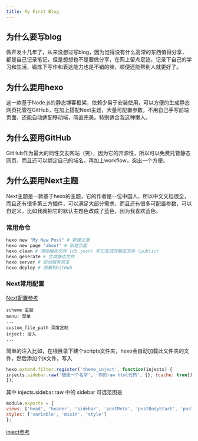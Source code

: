 ```yaml
---
title: My First Blog
---
```


## 为什么要写blog

做开发十几年了，从来没想过写blog，因为觉得没有什么高深的东西值得分享，都是自己记录笔记，但是想想也不是要做分享，在网上留点足迹，记录下自己的学习和生活，锻炼下写作和表达能力也是不错的嘛，顺便还能帮到人就更好了。

## 为什么要用hexo

这一款基于Node.js的静态博客框架，依赖少易于安装使用，可以方便的生成静态网页托管在GitHub，在加上搭配Next主题，大量可配置参数，不用自己手写前端页面，还能自动适配移动端，简直完美。特别适合我这种懒人。

## 为什么要用GitHub

GitHub作为最大的同性交友网站（笑），因为它的开源性，所以可以免费托管静态网页，而且还可以绑定自己的域名，再加上workflow，突出一个方便。

## 为什么要用Next主题

Next主题是一款基于hexo的主题，它的作者是一位中国人，所以中文文档很全，而且还有很多第三方插件，可以满足大部分需求，而且还有很多可配置参数，可以自定义，比如我就把它的默认主题色改成了蓝色，因为我喜欢蓝色。

### 常用命令

```bash
hexo new "My New Post" # 新建文章
hexo new page "about" # 新建页面
hexo clean # 清除缓存文件 (db.json) 和已生成的静态文件 (public)
hexo generate # 生成静态文件
hexo server # 启动服务预览
hexo deploy # 部署到GitHub
```

### Next常用配置
[Next配置参考](https://theme-next.js.org/docs/getting-started/)
    
    scheme 主题
    menu: 菜单
    ...
    custom_file_path 深度定制
    inject: 注入
    ...
简单的注入比如，在根目录下建个scripts文件夹，hexo会自动加载此文件夹的文件，然后添加个js文件，写入
``` JavaScript
hexo.extend.filter.register('theme_inject', function(injects) {
injects.sidebar.raw('随便一个名字', '你的raw html代码', {}, {cache: true});
});
```
其中 injects.sidebar.raw 中的 sidebar 可选范围是
```javascript
module.exports = {
views: ['head', 'header', 'sidebar', 'postMeta', 'postBodyStart', 'postBodyEnd', 'footer', 'bodyEnd', 'comment'],
styles: ['variable', 'mixin', 'style']
};
```

[inject参考](https://theme-next.js.org/docs/advanced-settings/injects.html)
    


